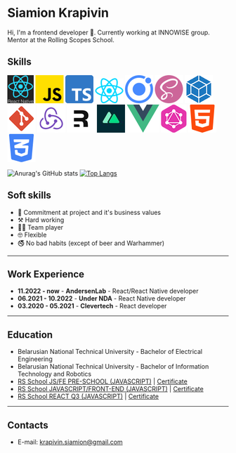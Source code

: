 # Siamion Krapivin 

Hi, I'm a frontend developer 👾. Currently working at INNOWISE group. Mentor at the Rolling Scopes School.<br> 

## Skills
![](./assets/react-native_.png) ![](./assets/js.png) ![](./assets/typescript.png) ![](./assets/react.png) ![](./assets/ionic.png)  ![](./assets/sass.png) ![](./assets/webpack.png) ![](./assets/git.png) ![](./assets/redux.png)
![](./assets/remix.png) ![](./assets/nuxt.jpeg) ![](./assets/vue.png) ![](./assets/graphql_.png) ![](./assets/html-5.png) ![](./assets/css-3.png) 

![Anurag's GitHub stats](https://readme-stats.clckblog.space/api?username=s4mm4ael&show_icons=true&theme=radical)
[![Top Langs](https://readme-stats.clckblog.space/api/top-langs/?username=s4mm4ael&layout=compact&theme=radical&card_width=445)](https://github.com/anuraghazra/github-readme-stats)

## Soft skills
* 👾 Commitment at project and it's business values
* ⚒️ Hard working
* 🤝🏼 Team player
* 🤓 Flexible
* 🚭 No bad habits (except of beer and Warhammer)
---
## Work Experience

* **11.2022 - now** - **AndersenLab** - React/React Native developer
* **06.2021 - 10.2022** - **Under NDA** - React Native developer
* **03.2020 - 05.2021** - **Clevertech** - React developer
---

## Education ##

* Belarusian National Technical University - Bachelor of Electrical Engineering</br>
* Belarusian National Technical University - Bachelor of Information Technology and Robotics</br>
* [RS School JS/FE PRE-SCHOOL (JAVASCRIPT)](https://rs.school/js-stage0/) | [Certificate](https://app.rs.school/certificate/2dyswcow)</br>
* [RS School JAVASCRIPT/FRONT-END (JAVASCRIPT)](https://rs.school/js/) | [Certificate](https://app.rs.school/certificate/pkyem0t4)</br>
* [RS School REACT Q3 (JAVASCRIPT)](https://rs.school/react/) | [Certificate](https://app.rs.school/certificate/vxzu2z25)
---

## Contacts
* E-mail: krapivin.siamion@gmail.com
